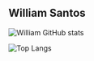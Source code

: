 ## William Santos

![William GitHub stats](https://github-readme-stats.vercel.app/api?username=WilliamSantos-Dev&show_icons=true&theme=radical)

![Top Langs](https://github-readme-stats.vercel.app/api/top-langs/?username=WilliamSantos-Dev&hide_progress=compact&theme=radical)

